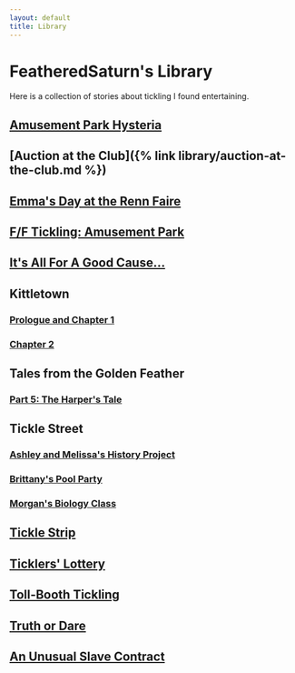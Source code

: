 ```yaml
---
layout: default
title: Library
---
```


# FeatheredSaturn's Library

Here is a collection of stories about tickling I found entertaining.

## [Amusement Park Hysteria](/library/amusement-park-hysteria.html)

## [Auction at the Club]({% link library/auction-at-the-club.md %})

## [Emma's Day at the Renn Faire](/library/emmas-day-at-the-renn-faire.html)

## [F/F Tickling: Amusement Park](/library/ff-tickling-amusement-park.html)

## [It's All For A Good Cause...](/library/its-all-for-a-good-cause.html)

## Kittletown

### [Prologue and Chapter 1](/library/kittletown/part-one.html)

### [Chapter 2](/library/kittletown/part-two.html)

## Tales from the Golden Feather

### [Part 5: The Harper's Tale](/library/tales-from-the-golden-feather/harpers-tale.html)

## Tickle Street

### [Ashley and Melissa's History Project](/library/tickle-street/ashley-and-melissas-history-project.html)

### [Brittany's Pool Party](/library/tickle-street/brittanys-pool-party.html)

### [Morgan's Biology Class](/library/tickle-street/morgans-biology-class.html)

## [Tickle Strip](/library/tickle-strip.html)

## [Ticklers' Lottery](/library/ticklers-lottery.html)

## [Toll-Booth Tickling](/library/toll-booth-tickling.html)

## [Truth or Dare](/library/truth-or-dare.html)

## [An Unusual Slave Contract](/library/unusual-slave-contract.html)